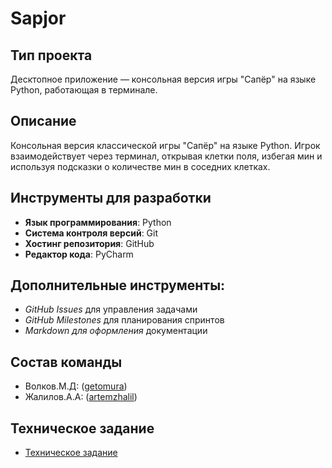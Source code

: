 # Sapjor
## Тип проекта
Десктопное приложение — консольная версия игры "Сапёр" на языке Python, работающая в терминале.
## Описание
Консольная версия классической игры "Сапёр" на языке Python. Игрок взаимодействует через терминал, открывая клетки поля, избегая мин и используя подсказки о количестве мин в соседних клетках.
## Инструменты для разработки
- __Язык программирования__: Python
- __Система контроля версий__: Git
- __Хостинг репозитория__: GitHub
- __Редактор кода__: PyCharm
## Дополнительные инструменты:
- *GitHub Issues* для управления задачами 
- *GitHub Milestones* для планирования спринтов 
- *Markdown для оформления* документации 
## Состав команды
- Волков.М.Д: ([getomura](https://github.com/getomura))
- Жалилов.А.А: ([artemzhalil](https://github.com/artemzhalil/))
## Техническое задание
- [Техническое задание](https://github.com/getomura/Sapjor/blob/main/%D0%A2%D0%B5%D1%85%D0%BD%D0%B8%D1%87%D0%B5%D1%81%D0%BA%D0%BE%D0%B5%20%D0%B7%D0%B0%D0%B4%D0%B0%D0%BD%D0%B8%D0%B5.md)
